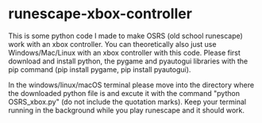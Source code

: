 # runescape-xbox-controller
This is some python code I made to make OSRS (old school runescape) work with an xbox controller. You can theoretically also just use Windows/Mac/Linux with an xbox controller with this code. Please first download and install python, the pygame and pyautogui libraries with the pip command (pip install pygame, pip install pyautogui). 

In the windows/linux/macOS terminal please move into the directory where the downloaded python file is and excute it with the command "python OSRS_xbox.py" (do not include the quotation marks). Keep your terminal running in the background while you play runescape and it should work. 
